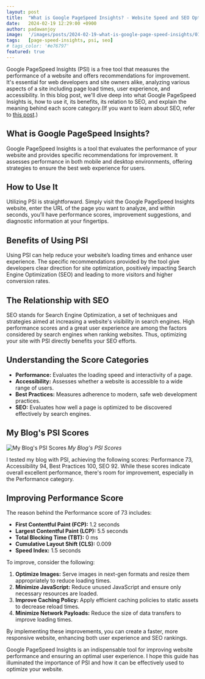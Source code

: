 ```yaml
---
layout: post
title:  "What is Google PageSpeed Insights? - Website Speed and SEO Optimization"
date:   2024-02-19 12:29:00 +0900
author: padawanjoy
image:  '/images/posts/2024-02-19-what-is-google-page-speed-insights/01.webp'
tags:   [page-speed-insights, psi, seo]
# tags_color: '#e76797'
featured: true
---
```

Google PageSpeed Insights (PSI) is a free tool that measures the performance of a website and offers recommendations for improvement. It's essential for web developers and site owners alike, analyzing various aspects of a site including page load times, user experience, and accessibility. In this blog post, we'll dive deep into what Google PageSpeed Insights is, how to use it, its benefits, its relation to SEO, and explain the meaning behind each score category.(If you want to learn about SEO, refer to [this post](https://padawanjoy.com/blog/what-is-seo-what-should-you-do-for-seo).)

## What is Google PageSpeed Insights?

Google PageSpeed Insights is a tool that evaluates the performance of your website and provides specific recommendations for improvement. It assesses performance in both mobile and desktop environments, offering strategies to ensure the best web experience for users.

## How to Use It

Utilizing PSI is straightforward. Simply visit the Google PageSpeed Insights website, enter the URL of the page you want to analyze, and within seconds, you’ll have performance scores, improvement suggestions, and diagnostic information at your fingertips.

## Benefits of Using PSI

Using PSI can help reduce your website’s loading times and enhance user experience. The specific recommendations provided by the tool give developers clear direction for site optimization, positively impacting Search Engine Optimization (SEO) and leading to more visitors and higher conversion rates.

## The Relationship with SEO

SEO stands for Search Engine Optimization, a set of techniques and strategies aimed at increasing a website's visibility in search engines. High performance scores and a great user experience are among the factors considered by search engines when ranking websites. Thus, optimizing your site with PSI directly benefits your SEO efforts.

## Understanding the Score Categories

- **Performance:** Evaluates the loading speed and interactivity of a page.
- **Accessibility:** Assesses whether a website is accessible to a wide range of users.
- **Best Practices:** Measures adherence to modern, safe web development practices.
- **SEO:** Evaluates how well a page is optimized to be discovered effectively by search engines.

## My Blog's PSI Scores

![My Blog's PSI Scores]({{site.baseurl}}/images/posts/2024-02-19-what-is-google-page-speed-insights/02.webp)
*My Blog's PSI Scores*

I tested my blog with PSI, achieving the following scores: Performance 73, Accessibility 94, Best Practices 100, SEO 92. While these scores indicate overall excellent performance, there's room for improvement, especially in the Performance category.

## Improving Performance Score

The reason behind the Performance score of 73 includes:

- **First Contentful Paint (FCP):** 1.2 seconds
- **Largest Contentful Paint (LCP):** 5.5 seconds
- **Total Blocking Time (TBT):** 0 ms
- **Cumulative Layout Shift (CLS):** 0.009
- **Speed Index:** 1.5 seconds

To improve, consider the following:

1. **Optimize Images:** Serve images in next-gen formats and resize them appropriately to reduce loading times.
2. **Minimize JavaScript:** Reduce unused JavaScript and ensure only necessary resources are loaded.
3. **Improve Caching Policy:** Apply efficient caching policies to static assets to decrease reload times.
4. **Minimize Network Payloads:** Reduce the size of data transfers to improve loading times.

By implementing these improvements, you can create a faster, more responsive website, enhancing both user experience and SEO rankings.

Google PageSpeed Insights is an indispensable tool for improving website performance and ensuring an optimal user experience. I hope this guide has illuminated the importance of PSI and how it can be effectively used to optimize your website.
